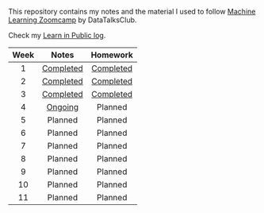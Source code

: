 This repository contains my notes and the material I used to follow [Machine Learning Zoomcamp](https://github.com/DataTalksClub/machine-learning-zoomcamp) by DataTalksClub.

Check my [Learn in Public log](https://github.com/kemaldahha/learn-in-public).

| Week | Notes | Homework |
| :-: | :-: | :-: |
| 1 | [Completed](week_1_notes.md) | [Completed](week_1_homework.ipynb) |
| 2 | [Completed](week_2_notes.ipynb) | [Completed](week_2_homework.ipynb) |
| 3 | [Completed](week_3_notes.ipynb) | [Completed](week_3_homework.ipynb) | 
| 4 | [Ongoing](week_4_notes.ipynb) | Planned | 
| 5 | Planned | Planned | 
| 6 | Planned | Planned | 
| 7 | Planned | Planned | 
| 8 | Planned | Planned | 
| 9 | Planned | Planned | 
| 10 | Planned | Planned | 
| 11 | Planned | Planned |